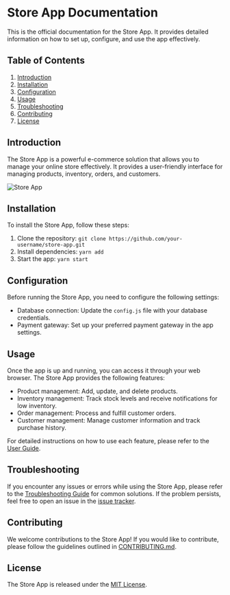 # Store App Documentation

This is the official documentation for the Store App. It provides detailed information on how to set up, configure, and use the app effectively.

## Table of Contents

1. [Introduction](#introduction)
2. [Installation](#installation)
3. [Configuration](#configuration)
4. [Usage](#usage)
5. [Troubleshooting](#troubleshooting)
6. [Contributing](#contributing)
7. [License](#license)

## Introduction

The Store App is a powerful e-commerce solution that allows you to manage your online store effectively. It provides a user-friendly interface for managing products, inventory, orders, and customers.

![Store App](images/store_app_screenshot.png)

## Installation

To install the Store App, follow these steps:

1. Clone the repository: `git clone https://github.com/your-username/store-app.git`
2. Install dependencies: `yarn add`
3. Start the app: `yarn start`

## Configuration

Before running the Store App, you need to configure the following settings:

- Database connection: Update the `config.js` file with your database credentials.
- Payment gateway: Set up your preferred payment gateway in the app settings.

## Usage

Once the app is up and running, you can access it through your web browser. The Store App provides the following features:

- Product management: Add, update, and delete products.
- Inventory management: Track stock levels and receive notifications for low inventory.
- Order management: Process and fulfill customer orders.
- Customer management: Manage customer information and track purchase history.

For detailed instructions on how to use each feature, please refer to the [User Guide](docs/user-guide.md).

## Troubleshooting

If you encounter any issues or errors while using the Store App, please refer to the [Troubleshooting Guide](docs/troubleshooting.md) for common solutions. If the problem persists, feel free to open an issue in the [issue tracker](https://github.com/your-username/store-app/issues).

## Contributing

We welcome contributions to the Store App! If you would like to contribute, please follow the guidelines outlined in [CONTRIBUTING.md](CONTRIBUTING.md). 

## License

The Store App is released under the [MIT License](LICENSE).
